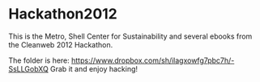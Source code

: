 Hackathon2012
=============

This is the Metro, Shell Center for Sustainability and several ebooks from the Cleanweb 2012 Hackathon.

The folder is here:
https://www.dropbox.com/sh/ilagxowfg7pbc7h/-SsLLGobXQ
Grab it and enjoy hacking!
